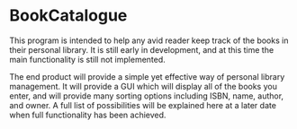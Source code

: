 ﻿# BookCatalogue

This program is intended to help any avid reader keep track of the books in their personal library. It is still early in development, and at this time the main functionality is still not implemented.

The end product will provide a simple yet effective way of personal library management. It will provide a GUI which will display all of the books you enter, and will provide many sorting options including ISBN, name, author, and owner. A full list of possibilities will be explained here at a later date when full functionality has been achieved.


